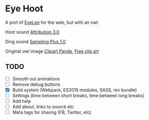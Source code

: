 # Eye Hoot

A port of [EyeLeo](http://eyeleo.com/overview) for the web, but with an owl.

Hoot sound [Attribution 3.0](http://soundbible.com/1851-Horned-Owl.html)

Ding sound [Sampling Plus 1.0](http://soundbible.com/1424-Air-Plane-Ding.html)

Original owl image [Clipart Panda](http://www.clipartpanda.com/clipart_images/owl-clipart-post-3-4374931), [Free clip art](http://www.clipartpanda.com/categories/owl-clip-art-free-cute)

## TODO

- [ ] Smooth out animations
- [ ] Remove debug buttons
- [x] Build system (Webpack, ES2015 modules, SASS, rev bundle)
- [ ] Settings (time between short breaks, time between long breaks)
- [ ] Add help
- [ ] Add about, links to source etc
- [ ] Meta tags for sharing (FB, Twitter, etc)

